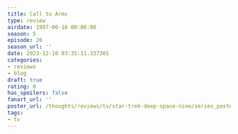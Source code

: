 ```yaml
---
title: Call to Arms
type: review
airdate: 1997-06-16 00:00:00
season: 5
episode: 26
season_url: ''
date: 2023-12-10 03:35:11.337385
categories:
- reviews
- blog
draft: true
rating: 0
has_spoilers: false
fanart_url: ''
poster_url: /thoughts/reviews/tv/star-trek-deep-space-nine/series_poster.jpg
tags:
- tv
---
```


